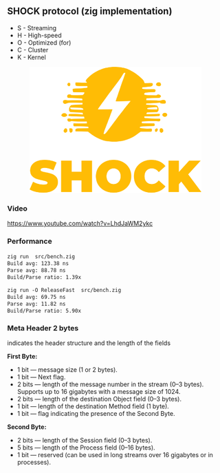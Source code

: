 

## SHOCK protocol (zig implementation)
 - S - Streaming 
 - H - High-speed 
 - O - Optimized (for) 
 - C - Cluster 
 - K - Kernel 


<div align="center">
  <img src="logo.svg" alt="SHOCK Protocol Logo" width="400"/>
</div>

 
### Video
https://www.youtube.com/watch?v=LhdJaWM2ykc



### Performance

```
zig run  src/bench.zig  
Build avg: 123.38 ns
Parse avg: 88.78 ns
Build/Parse ratio: 1.39x
```

```
zig run -O ReleaseFast  src/bench.zig 
Build avg: 69.75 ns
Parse avg: 11.82 ns
Build/Parse ratio: 5.90x
```

 ### Meta Header 2 bytes  
indicates the header structure and the length of the fields  

**First Byte:**  
- 1 bit — message size (1 or 2 bytes).  
- 1 bit — Next flag.  
- 2 bits — length of the message number in the stream (0–3 bytes). Supports up to 16 gigabytes with a message size of 1024.  
- 2 bits — length of the destination Object field (0–3 bytes).  
- 1 bit — length of the destination Method field (1 byte).  
- 1 bit — flag indicating the presence of the Second Byte.  

**Second Byte:**  
- 2 bits — length of the Session field (0–3 bytes).  
- 5 bits — length of the Process field (0–16 bytes).  
- 1 bit — reserved (can be used in long streams over 16 gigabytes or in processes).


